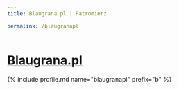 ```yaml
---
title: Blaugrana.pl | Patromierz

permalink: /blaugranapl
---
```


# [Blaugrana.pl](https://patronite.pl/blaugranapl)

{% include profile.md name="blaugranapl" prefix="b" %}
